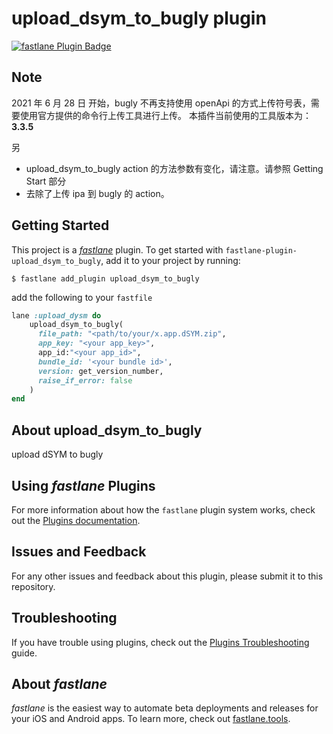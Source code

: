 # upload_dsym_to_bugly plugin

[![fastlane Plugin Badge](https://rawcdn.githack.com/fastlane/fastlane/master/fastlane/assets/plugin-badge.svg)](https://rubygems.org/gems/fastlane-plugin-upload_dsym_to_bugly)


## Note
2021 年 6 月 28 日 开始，bugly 不再支持使用 openApi 的方式上传符号表，需要使用官方提供的命令行上传工具进行上传。
本插件当前使用的工具版本为：__3.3.5__

另
- upload_dsym_to_bugly action 的方法参数有变化，请注意。请参照 Getting Start 部分
- 去除了上传 ipa 到 bugly 的 action。



## Getting Started

This project is a [_fastlane_](https://github.com/fastlane/fastlane) plugin. To get started with `fastlane-plugin-upload_dsym_to_bugly`, add it to your project by running:

```shell
$ fastlane add_plugin upload_dsym_to_bugly
```

add the following to your `fastfile`
```ruby
lane :upload_dysm do
    upload_dsym_to_bugly(
      file_path: "<path/to/your/x.app.dSYM.zip",
      app_key: "<your app_key>",
      app_id:"<your app_id>",
      bundle_id: '<your bundle id>',
      version: get_version_number,
      raise_if_error: false
    )
end
```

## About upload_dsym_to_bugly

upload dSYM to bugly

## Using _fastlane_ Plugins

For more information about how the `fastlane` plugin system works, check out the [Plugins documentation](https://docs.fastlane.tools/plugins/create-plugin/).


## Issues and Feedback

For any other issues and feedback about this plugin, please submit it to this repository.

## Troubleshooting

If you have trouble using plugins, check out the [Plugins Troubleshooting](https://docs.fastlane.tools/plugins/plugins-troubleshooting/) guide.

## About _fastlane_

_fastlane_ is the easiest way to automate beta deployments and releases for your iOS and Android apps. To learn more, check out [fastlane.tools](https://fastlane.tools).
